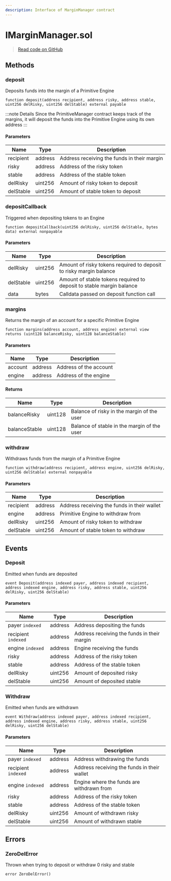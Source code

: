 ```yaml
---
description: Interface of MarginManager contract
---
```


# IMarginManager.sol
> [Read code on GitHub](https://github.com/primitivefinance/rmm-manager/blob/main/contracts/interfaces/IMarginManager.sol)





## Methods

### deposit

Deposits funds into the margin of a Primitive Engine

```solidity title="Solidity"
function deposit(address recipient, address risky, address stable, uint256 delRisky, uint256 delStable) external payable
```


:::note Details
Since the PrimitiveManager contract keeps track of the margins, it                   will deposit the funds into the Primitive Engine using its own address
:::


#### Parameters

| Name | Type | Description |
|---|---|---|
| recipient | address | Address receiving the funds in their margin |
| risky | address | Address of the risky token |
| stable | address | Address of the stable token |
| delRisky | uint256 | Amount of risky token to deposit |
| delStable | uint256 | Amount of stable token to deposit |

### depositCallback

Triggered when depositing tokens to an Engine

```solidity title="Solidity"
function depositCallback(uint256 delRisky, uint256 delStable, bytes data) external nonpayable
```




#### Parameters

| Name | Type | Description |
|---|---|---|
| delRisky | uint256 | Amount of risky tokens required to deposit to risky margin balance |
| delStable | uint256 | Amount of stable tokens required to deposit to stable margin balance |
| data | bytes | Calldata passed on deposit function call |

### margins

Returns the margin of an account for a specific Primitive Engine

```solidity title="Solidity"
function margins(address account, address engine) external view returns (uint128 balanceRisky, uint128 balanceStable)
```




#### Parameters

| Name | Type | Description |
|---|---|---|
| account | address | Address of the account |
| engine | address | Address of the engine |

#### Returns

| Name | Type | Description |
|---|---|---|
| balanceRisky | uint128 |   Balance of risky in the margin of the user |
| balanceStable | uint128 |  Balance of stable in the margin of the user |

### withdraw

Withdraws funds from the margin of a Primitive Engine

```solidity title="Solidity"
function withdraw(address recipient, address engine, uint256 delRisky, uint256 delStable) external nonpayable
```




#### Parameters

| Name | Type | Description |
|---|---|---|
| recipient | address | Address receiving the funds in their wallet |
| engine | address | Primitive Engine to withdraw from |
| delRisky | uint256 | Amount of risky token to withdraw |
| delStable | uint256 | Amount of stable token to withdraw |



## Events

### Deposit

Emitted when funds are deposited

```solidity title="Solidity"
event Deposit(address indexed payer, address indexed recipient, address indexed engine, address risky, address stable, uint256 delRisky, uint256 delStable)
```




#### Parameters

| Name | Type | Description |
|---|---|---|
| payer `indexed` | address | Address depositing the funds |
| recipient `indexed` | address | Address receiving the funds in their margin |
| engine `indexed` | address | Engine receiving the funds |
| risky  | address | Address of the risky token |
| stable  | address | Address of the stable token |
| delRisky  | uint256 | Amount of deposited risky |
| delStable  | uint256 | Amount of deposited stable |

### Withdraw

Emitted when funds are withdrawn

```solidity title="Solidity"
event Withdraw(address indexed payer, address indexed recipient, address indexed engine, address risky, address stable, uint256 delRisky, uint256 delStable)
```




#### Parameters

| Name | Type | Description |
|---|---|---|
| payer `indexed` | address | Address withdrawing the funds |
| recipient `indexed` | address | Address receiving the funds in their wallet |
| engine `indexed` | address | Engine where the funds are withdrawn from |
| risky  | address | Address of the risky token |
| stable  | address | Address of the stable token |
| delRisky  | uint256 | Amount of withdrawn risky |
| delStable  | uint256 | Amount of withdrawn stable |



## Errors

### ZeroDelError

Thrown when trying to deposit or withdraw 0 risky and stable

```solidity title="Solidity"
error ZeroDelError()
```






